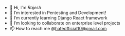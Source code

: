 - 👋 Hi, I’m <i>Rajesh</i>
- 👀 I’m interested in Pentesting and Development!
- 🌱 I’m currently learning Django React framework
- 💞️ I’m looking to collaborate on enterprise level projects
- 📫 How to reach me @hateofficial10@gmail.com

<!---
Rajeshvlb/Rajeshvlb is a ✨ special ✨ repository because its `README.md` (this file) appears on your GitHub profile.
You can click the Preview link to take a look at your changes.
--->
